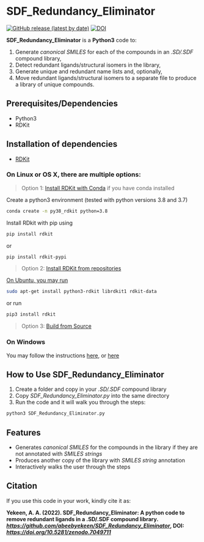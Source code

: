 # SDF_Redundancy_Eliminator

[![GitHub release (latest by date)](https://img.shields.io/github/v/release/abeebyekeen/SDF_Redundancy_Eliminator?style=flat-square)](https://github.com/abeebyekeen/SDF_Redundancy_Eliminator/releases)
[![DOI](https://zenodo.org/badge/doi/10.5281/zenodo.7049711.svg?style=svg)](https://zenodo.org/record/7049711#.YxWvrHZBzi0)

**SDF_Redundancy_Eliminator** is a **Python3** code to: 
 1. Generate *canonical SMILES* for each of the compounds in an *.SD/.SDF* compound library, 
 2. Detect redundant ligands/structural isomers in the library,  
 3. Generate unique and redundant name lists and, optionally,  
 4. Move redundant ligands/structural isomers to a separate file to produce a library of unique compounds.


## Prerequisites/Dependencies

* Python3
* RDKit

## Installation of dependencies
* [RDKit](https://www.rdkit.org/docs/Install.html)

### On Linux or OS X, there are multiple options:
> Option 1: [Install RDKit with Conda](https://www.rdkit.org/docs/Install.html#how-to-install-rdkit-with-conda) if you have conda installed

Create a python3 environment (tested with python versions 3.8 and 3.7)
```bash
conda create -n py38_rdkit python=3.8
```
Install RDkit with pip using
```bash
pip install rdkit
```
or
```bash
pip install rdkit-pypi
```

> Option 2: [Install RDKit from repositories](https://www.rdkit.org/docs/Install.html#installation-from-repositories)

[On Ubuntu, you may run](https://www.rdkit.org/docs/Install.html#ubuntu-12-04-and-later)

```bash
sudo apt-get install python3-rdkit librdkit1 rdkit-data
```
or run
```bash
pip3 install rdkit
```

> Option 3: [Build from Source](https://www.rdkit.org/docs/Install.html#building-from-source)

### On Windows
You may follow the instructions [here](https://www.rdkit.org/docs/Install.html#windows), or [here](https://www.rdkit.org/docs/Install.html#cross-platform-under-anaconda-python-fastest-install)

## How to Use SDF_Redundancy_Eliminator
1. Create a folder and copy in your *.SD/.SDF* compound library
2. Copy *SDF_Redundancy_Eliminator.py* into the same directory
3. Run the code and it will walk you through the steps:
```bash
python3 SDF_Redundancy_Eliminator.py
```


## Features
* Generates *canonical SMILES* for the compounds in the library if they are not annotated with *SMILES strings*
* Produces another copy of the library with *SMILES string* annotation
* Interactively walks the user through the steps

## Citation
If you use this code in your work, kindly cite it as:

**Yekeen, A. A. (2022). SDF_Redundancy_Eliminator: A python code to remove redundant ligands in a .SD/.SDF compound library. <em>https://github.com/abeebyekeen/SDF_Redundancy_Eliminator</em>, DOI: <em>https://doi.org/10.5281/zenodo.7049711</em>**
